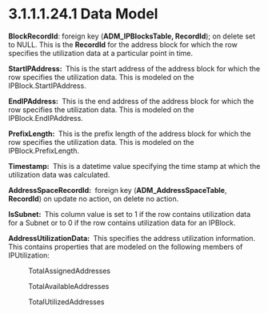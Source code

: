<html dir="LTR" xmlns:mshelp="http://msdn.microsoft.com/mshelp" xmlns:ddue="http://ddue.schemas.microsoft.com/authoring/2003/5" xmlns:xlink="http://www.w3.org/1999/xlink" xmlns:tool="http://www.microsoft.com/tooltip">
 <body>
 <div id="header">
 <h1 class="heading">3.1.1.1.24.1 Data Model</h1>
 </div>
 <div id="mainSection">
 <div id="mainBody">
 <div id="allHistory" class="saveHistory"></div>
 <div id="sectionSection0" class="section" name="collapseableSection">
 

<p><b>BlockRecordId</b>: foreign key (<b>ADM_IPBlocksTable,
RecordId</b>); on delete set to NULL. This is the <b>RecordId</b> for the
address block for which the row specifies the utilization data at a particular
point in time. </p>

<p><b>StartIPAddress: </b> This is the start address of
the address block for which the row specifies the utilization data. This is
modeled on the IPBlock.StartIPAddress.</p>

<p><b>EndIPAddress: </b> This is the end address of the
address block for which the row specifies the utilization data. This is modeled
on the IPBlock.EndIPAddress.</p>

<p><b>PrefixLength: </b> This is the prefix length of
the address block for which the row specifies the utilization data. This is
modeled on the IPBlock.PrefixLength.</p>

<p><b>Timestamp: </b> This is a datetime value
specifying the time stamp at which the utilization data was calculated.</p>

<p><b>AddressSpaceRecordId: </b> foreign key (<b>ADM_AddressSpaceTable</b>,
<b>RecordId</b>) on update no action, on delete no action.</p>

<p><b>IsSubnet: </b> This column value is set to 1 if
the row contains utilization data for a Subnet or to 0 if the row contains
utilization data for an IPBlock.</p>

<p><b>AddressUtilizationData: </b> This specifies the
address utilization information. This contains properties that are modeled on
the following members of IPUtilization:</p>

<dl>
<dd>
<p>TotalAssignedAddresses</p>
</dd>
<dd>
<p>TotalAvailableAddresses</p>
</dd>
<dd>
<p>TotalUtilizedAddresses</p>
</dd></dl>






 </div>
 </div>
 </div>
 </body>
</html>